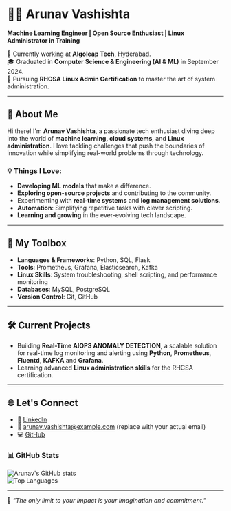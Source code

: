 # 👨‍💻 Arunav Vashishta  
**Machine Learning Engineer | Open Source Enthusiast | Linux Administrator in Training**  

🚀 Currently working at **Algoleap Tech**, Hyderabad.  
🎓 Graduated in **Computer Science & Engineering (AI & ML)** in September 2024.  
🎯 Pursuing **RHCSA Linux Admin Certification** to master the art of system administration.  

---

## 🌟 About Me  
Hi there! I'm **Arunav Vashishta**, a passionate tech enthusiast diving deep into the world of **machine learning, cloud systems**, and **Linux administration**. I love tackling challenges that push the boundaries of innovation while simplifying real-world problems through technology.  

### 💡 Things I Love:  
- **Developing ML models** that make a difference.  
- **Exploring open-source projects** and contributing to the community.  
- Experimenting with **real-time systems** and **log management solutions**.  
- **Automation**: Simplifying repetitive tasks with clever scripting.  
- **Learning and growing** in the ever-evolving tech landscape.  

---

## 🔧 My Toolbox  
- **Languages & Frameworks**: Python, SQL, Flask  
- **Tools**: Prometheus, Grafana, Elasticsearch, Kafka  
- **Linux Skills**: System troubleshooting, shell scripting, and performance monitoring  
- **Databases**: MySQL, PostgreSQL  
- **Version Control**: Git, GitHub  

---

## 🛠️ Current Projects  
- Building **Real-Time AIOPS ANOMALY DETECTION**, a scalable solution for real-time log monitoring and alerting using **Python**, **Prometheus**, **Fluentd**, **KAFKA** and **Grafana**.  
- Learning advanced **Linux administration skills** for the RHCSA certification.  

---

## 🌐 Let's Connect  
- 💼 [LinkedIn](https://www.linkedin.com/in/arunav-vashishta)  
- 📧 arunav.vashishta@example.com (replace with your actual email)  
- 💻 [GitHub](https://github.com/Aruna11-02)  

### 📊 GitHub Stats  
![Arunav's GitHub stats](https://github-readme-stats.vercel.app/api?username=Aruna11-02&show_icons=true&theme=radical)  
![Top Languages](https://github-readme-stats.vercel.app/api/top-langs/?username=Aruna11-02&layout=compact&theme=radical)  

---

🌟 *"The only limit to your impact is your imagination and commitment."*  
